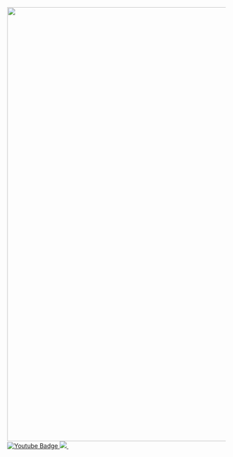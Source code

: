 <div id="header" align="center">
  <img src="https://static-cdn.jtvnw.net/jtv_user_pictures/08ca09fa-610d-4ef6-baca-7a91c3914396-profile_banner-480.png" width="1000"/>
</div>

<div id="badges">
  <a href="https://www.youtube.com/@CMD_IT">
    <img src="https://img.shields.io/badge/-youtube-red?color=white&logo=youtube&logoColor=red" alt="Youtube Badge"/>
  </a>
  <a href="https://t.me/smoook92">
    <img src="https://img.shields.io/badge/-telegram-red?color=white&logo=telegram&logoColor=black" />
  </a>
  <a href="https://www.instagram.com/smoook92/">
    <img arc="https://img.shields.io/badge/-instagram-red?color=white&logo=instagram&logoColor=red" />
  </a>
</div>
